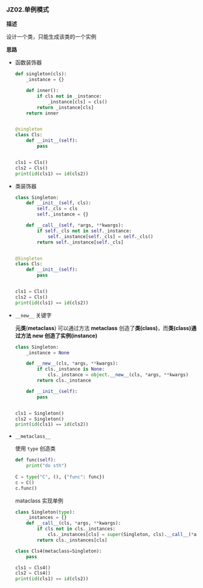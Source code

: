 ### <span id="jz02">JZ02.单例模式</span>

**描述**

设计一个类，只能生成该类的一个实例

**思路**

- 函数装饰器

  ```python
  def singleton(cls):
      _instance = {}
  
      def inner():
          if cls not in _instance:
              _instance[cls] = cls()
          return _instance[cls]
      return inner
  
  
  @singleton
  class Cls:
      def __init__(self):
          pass
  
  
  cls1 = Cls()
  cls2 = Cls()
  print(id(cls1) == id(cls2))
  ```

- 类装饰器

  ```python
  class Singleton:
      def __init__(self, cls):
          self._cls = cls
          self._instance = {}
  
      def __call__(self, *args, **kwargs):
          if self._cls not in self._instance:
              self._instance[self._cls] = self._cls()
          return self._instance[self._cls]
  
  
  @Singleton
  class Cls:
      def __init__(self):
          pass
  
  
  cls1 = Cls()
  cls2 = Cls()
  print(id(cls1) == id(cls2))
  ```

- `__new__` 关键字

  **元类**(**metaclass**) 可以通过方法 **__metaclass__** 创造了**类(class)**，而**类(class)**通过方法 **__new__** 创造了**实例(instance)**

  ```python
  class Singleton:
      _instance = None
  
      def __new__(cls, *args, **kwargs):
          if cls._instance is None:
              cls._instance = object.__new__(cls, *args, **kwargs)
          return cls._instance
  
      def __init__(self):
          pass
  
  
  cls1 = Singleton()
  cls2 = Singleton()
  print(id(cls1) == id(cls2))
  ```

- `__metaclass__` 

  使用 `type` 创造类

  ```python
  def func(self):
      print("do sth")
      
  C = type("C", (), {"func": func})
  c = C()
  c.func()
  ```

   mataclass 实现单例

  ```python
  class Singleton(type):
      _instances = {}
      def __call__(cls, *args, **kwargs):
          if cls not in cls._instances:
              cls._instances[cls] = super(Singleton, cls).__call__(*args, **kwargs)
          return cls._instances[cls]
  
  class Cls4(metaclass=Singleton):
      pass
  
  cls1 = Cls4()
  cls2 = Cls4()
  print(id(cls1) == id(cls2))
  ```

### 